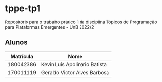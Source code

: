 # tppe-tp1
Repositório para o trabalho prático 1 da disciplina Tópicos de Programação para Plataformas Emergentes - UnB 2022/2

## Alunos 

|Matrícula|Nome|
|-|-|
|180042386|Kevin Luis Apolinario Batista|
|170011119|Geraldo Victor Alves Barbosa|
